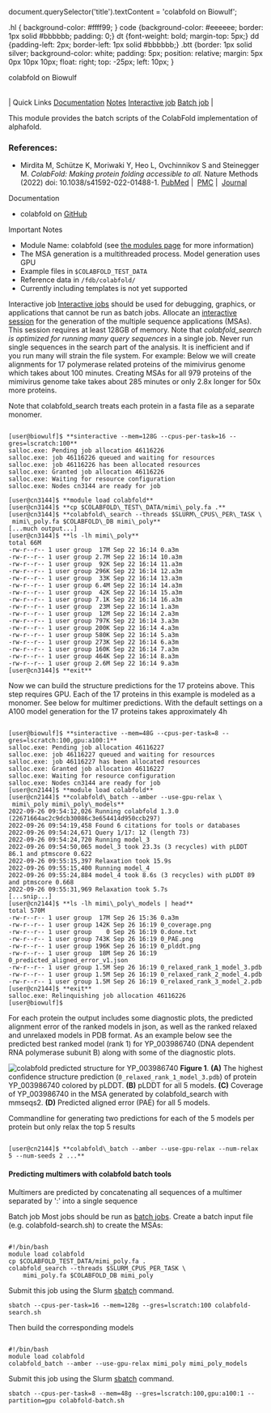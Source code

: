

document.querySelector('title').textContent = 'colabfold on Biowulf';

 .hl { background-color: #ffff99; }
 code {background-color: #eeeeee; border: 1px solid #bbbbbb; padding: 0;}
 dt {font-weight: bold; margin-top: 5px;}
 dd {padding-left: 2px; border-left: 1px solid #bbbbbb;}
 .btt {border: 1px solid silver;
 background-color: white;
 padding: 5px;
 position: relative;
 margin: 5px 0px 10px 10px;
 float: right;
 top: -25px;
 left: 10px;
 }

colabfold on Biowulf


|  |
| --- |
| 
Quick Links
[Documentation](#doc)
[Notes](#notes)
[Interactive job](#int) 
[Batch job](#sbatch) 
 |



This module provides the batch scripts of the ColabFold implementation of alphafold.



### References:


* Mirdita M, Schütze K, Moriwaki Y, Heo L, Ovchinnikov S and Steinegger M. 
 *ColabFold: Making protein folding accessible to all.*
 Nature Methods (2022) doi: 10.1038/s41592-022-01488-1. 
 [PubMed](https://pubmed.ncbi.nlm.nih.gov/35637307/) | 
 [PMC](https://www.ncbi.nlm.nih.gov/pmc/articles/PMC9184281/) | 
 [Journal](https://www.nature.com/articles/s41592-022-01488-1)


Documentation
* colabfold on [GitHub](https://github.com/sokrypton/ColabFold)


Important Notes
* Module Name: colabfold (see [the modules page](/apps/modules.html) for more information)
* The MSA generation is a multithreaded process. Model generation uses GPU
* Example files in `$COLABFOLD_TEST_DATA`
* Reference data in `/fdb/colabfold/`
* Currently including templates is not yet supported



Interactive job
[Interactive jobs](/docs/userguide.html#int) should be used for debugging, graphics, or applications that cannot be run as batch jobs.
Allocate an [interactive session](/docs/userguide.html#int) for
the generation of the multiple sequence applications (MSAs). This session
requires at least 128GB of memory. Note that
*colabfold\_search is optimized for running many query sequences* in a
single job. Never run single sequences in the search part of
the analysis. It is inefficient and if you run many will strain the file
system. For example: Below we will create alignments for 17 polymerase
related proteins of the mimivirus genome which takes about 100 minutes.
Creating MSAs for all 979 proteins of the mimivirus genome take takes about 285
minutes or only 2.8x longer for 50x more proteins.

Note that colabfold\_search
treats each protein in a fasta file as a separate monomer.



```

[user@biowulf]$ **sinteractive --mem=128G --cpus-per-task=16 --gres=lscratch:100**
salloc.exe: Pending job allocation 46116226
salloc.exe: job 46116226 queued and waiting for resources
salloc.exe: job 46116226 has been allocated resources
salloc.exe: Granted job allocation 46116226
salloc.exe: Waiting for resource configuration
salloc.exe: Nodes cn3144 are ready for job

[user@cn3144]$ **module load colabfold**
[user@cn3144]$ **cp $COLABFOLD\_TEST\_DATA/mimi\_poly.fa .**
[user@cn3144]$ **colabfold\_search --threads $SLURM\_CPUS\_PER\_TASK \
 mimi\_poly.fa $COLABFOLD\_DB mimi\_poly**
[...much output...]
[user@cn3144]$ **ls -lh mimi\_poly**
total 66M
-rw-r--r-- 1 user group  17M Sep 22 16:14 0.a3m
-rw-r--r-- 1 user group 2.7M Sep 22 16:14 10.a3m
-rw-r--r-- 1 user group  92K Sep 22 16:14 11.a3m
-rw-r--r-- 1 user group 296K Sep 22 16:14 12.a3m
-rw-r--r-- 1 user group  33K Sep 22 16:14 13.a3m
-rw-r--r-- 1 user group 6.4M Sep 22 16:14 14.a3m
-rw-r--r-- 1 user group  42K Sep 22 16:14 15.a3m
-rw-r--r-- 1 user group 7.1K Sep 22 16:14 16.a3m
-rw-r--r-- 1 user group  23M Sep 22 16:14 1.a3m
-rw-r--r-- 1 user group  12M Sep 22 16:14 2.a3m
-rw-r--r-- 1 user group 797K Sep 22 16:14 3.a3m
-rw-r--r-- 1 user group 200K Sep 22 16:14 4.a3m
-rw-r--r-- 1 user group 580K Sep 22 16:14 5.a3m
-rw-r--r-- 1 user group 273K Sep 22 16:14 6.a3m
-rw-r--r-- 1 user group 160K Sep 22 16:14 7.a3m
-rw-r--r-- 1 user group 464K Sep 22 16:14 8.a3m
-rw-r--r-- 1 user group 2.6M Sep 22 16:14 9.a3m
[user@cn3144]$ **exit**

```

Now we can build the structure predictions for the 17 proteins above. This step requires
GPU. Each of the 17 proteins in this example is modeled as a monomer. See below for
multimer predictions. With the default settings on a A100 model generation for the 17
proteins takes approximately 4h



```

[user@biowulf]$ **sinteractive --mem=48G --cpus-per-task=8 --gres=lscratch:100,gpu:a100:1**
salloc.exe: Pending job allocation 46116227
salloc.exe: job 46116227 queued and waiting for resources
salloc.exe: job 46116227 has been allocated resources
salloc.exe: Granted job allocation 46116227
salloc.exe: Waiting for resource configuration
salloc.exe: Nodes cn3144 are ready for job
[user@cn2144]$ **module load colabfold**
[user@cn2144]$ **colabfold\_batch --amber --use-gpu-relax \
 mimi\_poly mimi\_poly\_models**
2022-09-26 09:54:12,026 Running colabfold 1.3.0 (22671664ac2c9dcb30086c3e654414d950ccb297)
2022-09-26 09:54:19,458 Found 6 citations for tools or databases
2022-09-26 09:54:24,671 Query 1/17: 12 (length 73)
2022-09-26 09:54:24,720 Running model_3
2022-09-26 09:54:50,065 model_3 took 23.3s (3 recycles) with pLDDT 86.1 and ptmscore 0.622
2022-09-26 09:55:15,397 Relaxation took 15.9s
2022-09-26 09:55:15,400 Running model_4
2022-09-26 09:55:24,884 model_4 took 8.6s (3 recycles) with pLDDT 89 and ptmscore 0.668
2022-09-26 09:55:31,969 Relaxation took 5.7s
[...snip...]
[user@cn2144]$ **ls -lh mimi\_poly\_models | head**
total 570M
-rw-r--r-- 1 user group  17M Sep 26 15:36 0.a3m
-rw-r--r-- 1 user group 142K Sep 26 16:19 0_coverage.png
-rw-r--r-- 1 user group    0 Sep 26 16:19 0.done.txt
-rw-r--r-- 1 user group 743K Sep 26 16:19 0_PAE.png
-rw-r--r-- 1 user group 196K Sep 26 16:19 0_plddt.png
-rw-r--r-- 1 user group  18M Sep 26 16:19 0_predicted_aligned_error_v1.json
-rw-r--r-- 1 user group 1.5M Sep 26 16:19 0_relaxed_rank_1_model_3.pdb
-rw-r--r-- 1 user group 1.5M Sep 26 16:19 0_relaxed_rank_2_model_4.pdb
-rw-r--r-- 1 user group 1.5M Sep 26 16:19 0_relaxed_rank_3_model_2.pdb
[user@cn2144]$ **exit**
salloc.exe: Relinquishing job allocation 46116226
[user@biowulf]$

```

For each protein the output includes some diagnostic plots, the predicted alignment error
of the ranked models in json, as well as the ranked relaxed and unrelaxed models in PDB format.
As an example below see the predicted best ranked model (rank 1) for YP\_003986740 (DNA dependent
RNA polymerase subunit B) along with some of the diagnostic plots.




![colabfold predicted structure for YP_003986740](/images/colabfold_fig1.png)
**Figure 1**. **(A)** The highest confidence
 structure prediction (`0_relaxed_rank_1_model_3.pdb`) of protein
 YP\_003986740 colored by pLDDT. **(B)** pLDDT for all 5 models.
 **(C)** Coverage of YP\_003986740 in the MSA generated by colabfold\_search
 with mmseqs2. **(D)** Predicted aligned error (PAE) for all 5 models.


Commandline for generating two predictions for each of the 5 models per protein but only
relax the top 5 results



```

[user@cn2144]$ **colabfold\_batch --amber --use-gpu-relax --num-relax 5 --num-seeds 2 ...**

```

#### Predicting multimers with colabfold batch tools


Multimers are predicted by concatenating all sequences of a multimer separated by ':' into a
single sequence



Batch job
Most jobs should be run as [batch jobs](/docs/userguide.html#submit).
Create a batch input file (e.g. colabfold-search.sh) to create the MSAs:



```

#!/bin/bash
module load colabfold
cp $COLABFOLD_TEST_DATA/mimi_poly.fa .
colabfold_search --threads $SLURM_CPUS_PER_TASK \
    mimi_poly.fa $COLABFOLD_DB mimi_poly

```

Submit this job using the Slurm [sbatch](/docs/userguide.html) command.



```
sbatch --cpus-per-task=16 --mem=128g --gres=lscratch:100 colabfold-search.sh
```

Then build the corresponding models



```

#!/bin/bash
module load colabfold
colabfold_batch --amber --use-gpu-relax mimi_poly mimi_poly_models

```

Submit this job using the Slurm [sbatch](/docs/userguide.html) command.



```
sbatch --cpus-per-task=8 --mem=48g --gres=lscratch:100,gpu:a100:1 --partition=gpu colabfold-batch.sh
```







